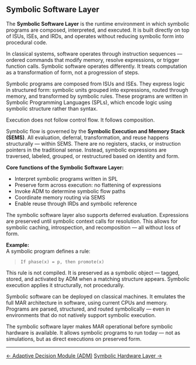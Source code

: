 ## Symbolic Software Layer

The **Symbolic Software Layer** is the runtime environment in which symbolic programs are composed, interpreted, and executed. It is built directly on top of ISUs, ISEs, and IRDs, and operates without reducing symbolic form into procedural code.

In classical systems, software operates through instruction sequences — ordered commands that modify memory, resolve expressions, or trigger function calls. Symbolic software operates differently. It treats computation as a transformation of form, not a progression of steps.

Symbolic programs are composed from ISUs and ISEs. They express logic in structured form: symbolic units grouped into expressions, routed through memory, and transformed by symbolic rules. These programs are written in Symbolic Programming Languages (SPLs), which encode logic using symbolic structure rather than syntax.

Execution does not follow control flow. It follows composition.

Symbolic flow is governed by the **Symbolic Execution and Memory Stack (SEMS)**. All evaluation, deferral, transformation, and reuse happens structurally — within SEMS. There are no registers, stacks, or instruction pointers in the traditional sense. Instead, symbolic expressions are traversed, labeled, grouped, or restructured based on identity and form.

**Core functions of the Symbolic Software Layer:**

- Interpret symbolic programs written in SPL  
- Preserve form across execution: no flattening of expressions  
- Invoke ADM to determine symbolic flow paths  
- Coordinate memory routing via SEMS  
- Enable reuse through IRDs and symbolic reference

The symbolic software layer also supports deferred evaluation. Expressions are preserved until symbolic context calls for resolution. This allows for symbolic caching, introspection, and recomposition — all without loss of form.

**Example:**  
A symbolic program defines a rule:

> `If phase(x) = p, then promote(x)`

This rule is not compiled. It is preserved as a symbolic object — tagged, stored, and activated by ADM when a matching structure appears. Symbolic execution applies it structurally, not procedurally.

Symbolic software can be deployed on classical machines. It emulates the full MAR architecture in software, using current CPUs and memory. Programs are parsed, structured, and routed symbolically — even in environments that do not natively support symbolic execution.

The symbolic software layer makes MAR operational before symbolic hardware is available. It allows symbolic programs to run today — not as simulations, but as direct executions on preserved form.

---

<div class="flex justify-between text-sm text-gray-600 mt-12">
  <a href="/adm" class="no-underline hover:underline">← Adaptive Decision Module (ADM)</a>
  <a href="/hardware" class="no-underline hover:underline">Symbolic Hardware Layer →</a>
</div>
